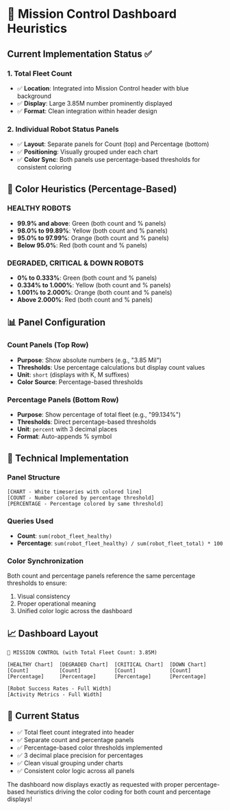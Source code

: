 # 🎯 Mission Control Dashboard Heuristics

## Current Implementation Status ✅

### 1. **Total Fleet Count**
- ✅ **Location**: Integrated into Mission Control header with blue background
- ✅ **Display**: Large 3.85M number prominently displayed
- ✅ **Format**: Clean integration within header design

### 2. **Individual Robot Status Panels**
- ✅ **Layout**: Separate panels for Count (top) and Percentage (bottom)
- ✅ **Positioning**: Visually grouped under each chart
- ✅ **Color Sync**: Both panels use percentage-based thresholds for consistent coloring

## 🎨 Color Heuristics (Percentage-Based)

### **HEALTHY ROBOTS** 
- **99.9% and above**: Green (both count and % panels)
- **98.0% to 99.89%**: Yellow (both count and % panels)
- **95.0% to 97.99%**: Orange (both count and % panels)
- **Below 95.0%**: Red (both count and % panels)

### **DEGRADED, CRITICAL & DOWN ROBOTS**
- **0% to 0.333%**: Green (both count and % panels)
- **0.334% to 1.000%**: Yellow (both count and % panels)
- **1.001% to 2.000%**: Orange (both count and % panels)
- **Above 2.000%**: Red (both count and % panels)

## 📊 Panel Configuration

### **Count Panels** (Top Row)
- **Purpose**: Show absolute numbers (e.g., "3.85 Mil")
- **Thresholds**: Use percentage calculations but display count values
- **Unit**: `short` (displays with K, M suffixes)
- **Color Source**: Percentage-based thresholds

### **Percentage Panels** (Bottom Row)
- **Purpose**: Show percentage of total fleet (e.g., "99.134%")
- **Thresholds**: Direct percentage-based thresholds
- **Unit**: `percent` with 3 decimal places
- **Format**: Auto-appends % symbol

## 🔧 Technical Implementation

### **Panel Structure**
```
[CHART - White timeseries with colored line]
[COUNT - Number colored by percentage threshold]
[PERCENTAGE - Percentage colored by same threshold]
```

### **Queries Used**
- **Count**: `sum(robot_fleet_healthy)`
- **Percentage**: `sum(robot_fleet_healthy) / sum(robot_fleet_total) * 100`

### **Color Synchronization**
Both count and percentage panels reference the same percentage thresholds to ensure:
1. Visual consistency
2. Proper operational meaning
3. Unified color logic across the dashboard

## 📈 Dashboard Layout
```
🚀 MISSION CONTROL (with Total Fleet Count: 3.85M)

[HEALTHY Chart]  [DEGRADED Chart]  [CRITICAL Chart]  [DOWN Chart]
[Count]          [Count]           [Count]           [Count]
[Percentage]     [Percentage]      [Percentage]      [Percentage]

[Robot Success Rates - Full Width]
[Activity Metrics - Full Width]
```

## 🎯 Current Status
- ✅ Total fleet count integrated into header
- ✅ Separate count and percentage panels
- ✅ Percentage-based color thresholds implemented
- ✅ 3 decimal place precision for percentages
- ✅ Clean visual grouping under charts
- ✅ Consistent color logic across all panels

The dashboard now displays exactly as requested with proper percentage-based heuristics driving the color coding for both count and percentage displays!
